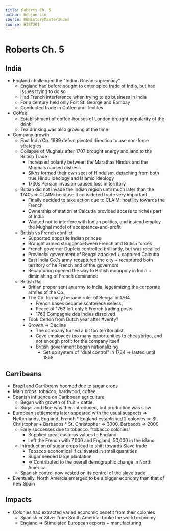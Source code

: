 ```yaml
---
title: Roberts Ch. 5
author: Houjun Liu
source: KBHistoryMasterIndex
course: HIST201
---
```


# Roberts Ch. 5

## India
* England challenged the "Indian Ocean supremacy"
	* England had before sought to enter spice trade of India, but had issues trying to do so
	* Had French interference when trying to do business in India
	* For a century held only Fort St. George and Bombay
	* Conducted trade in Coffee and Textiles
* Coffee!
	* Establishment of coffee-houses of London brought popularity of the drink
	* Tea drinking was also growing at the time
* Company growth
	* East India Co. 1689 defeat pivoted direction to use non-force strategies
	* Collapse of Mughals after 1707 brought energy and land to the British Trade
		* Increased polarity between the Marathas Hindus and the Mughals caused distress
		* Sikhs formed their own sect of Hinduism, detaching from both true Hindu ideology and Islamic ideology
		* 1730s Persian invasion caused loss in territory
	* Britian did not invade the Indian region until much later than the 1740s => CLAIM: because it considered trade very important
		* Finally decided to take action due to CLAIM: hostility towards the French
		* Ownership of station at Calcutta provided access to riches part of India
		* Wanted not to interfere with Indian politics, and instead employ the Mughal model of acceptance-and-profit
	* British vs French conflict
		* Supported opposite Indian princes
		* Brought armed struggle between French and British forces
		* French governor Dupleix controlled brilliantly, but was recalled
		* Provincial government of Bengal attacked + captured Calcutta
		* East India Co.'s army recaptured the city + recaptured both territory of he French and of the governors
		* Recapturing opened the way to British monopoly in India + diminishing of French dominance
	* British Raj
		* Britian proper sent an army to India, legetimizing the corporate armies of the Co.
		* The Co. formally became ruler of Bengal in 1764
			* French bases became scattered/useless
			* Peace of 1763 left only 5 French trading posts
			* 1769 Compagnie des Indies dissolved
		* Took Cerlon from Dutch year after #verify?
		* Growth => Decline
			*  The company turned a bit too territorialist
			*  Gave employees too many opportunities to cheat/bribe, and not enough profit for the company itself
			*  British government began nationalizing
				*  Set up system of "dual control" in 1784 => lasted until 1858
				
## Carribeans
* Brazil and Carribeans boomed due to sugar crops
* Main crops: tobacco, hardwood, coffee
* Spanish influence on Caribbean agriculture
	* Began with growth of fruit + cattle 
	* Sugar and Rice was then introduced, but production was slow
* European settlements later appeared with the usual suspects => Netherlands, England, French
		* England established 2 colonies => St. Christopher + Barbados
		* St. Christopher => 3000, Barbados => 2000
	* Early successes due to tobacco: "tobacco colonies"
		* Supplied great customs values to England
		* Left the French with 7,000 and England, 50,000 in the island
	* Introduction of sugar crops lead to shift towards Slave trade
		* Tobacco economical if cultivated in small quantities
		* Sugar needed large plantation
		* => Contributed to the overall demographic change in North America
	*  Spanish control now vested on its control of the slave trade
* Eventually, North Amercia emerged to be a bigger economy than that of new Spain  

## Impacts
* Colonies had extracted varied economic benefit from their colonies
	* Spanish => Silver from South America: broke the world economy
	* England =>  Stimulated European exports + manufacturing
